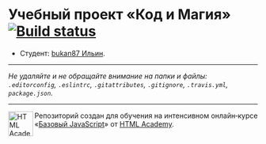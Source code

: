 # Учебный проект «Код и Магия» [![Build status][travis-image]][travis-url]

* Студент: [bukan87 Ильин](https://up.htmlacademy.ru/javascript/11/user/21456).

---

_Не удаляйте и не обращайте внимание на папки и файлы:_<br>
_`.editorconfig`, `.eslintrc`, `.gitattributes`, `.gitignore`, `.travis.yml`, `package.json`._

---

<a href="https://htmlacademy.ru/intensive/javascript"><img align="left" width="50" height="50" title="HTML Academy" src="https://up.htmlacademy.ru/static/img/intensive/javascript/logo-for-github.svg"></a>

Репозиторий создан для обучения на интенсивном онлайн‑курсе «[Базовый JavaScript](https://htmlacademy.ru/intensive/javascript)» от [HTML Academy](https://htmlacademy.ru).

[travis-image]: https://travis-ci.org/htmlacademy-javascript/21456-code-and-magick.svg?branch=master
[travis-url]: https://travis-ci.org/htmlacademy-javascript/21456-code-and-magick
